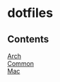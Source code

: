 # dotfiles

## Contents
[Arch](./arch/README.md)  
[Common](./common/README.md)  
[Mac](./mac/README.md)  

